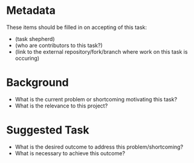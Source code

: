 # Metadata

These items should be filled in on accepting of this task:

* (task shepherd)
* (who are contributors to this task?)
* (link to the external repository/fork/branch where work on this task is occuring)

# Background

* What is the current problem or shortcoming motivating this task?
* What is the relevance to this project?

# Suggested Task

* What is the desired outcome to address this problem/shortcoming?
* What is necessary to achieve this outcome?
